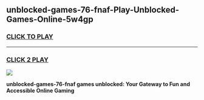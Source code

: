 
## unblocked-games-76-fnaf-Play-Unblocked-Games-Online-5w4gp
<h3>
<a href="https://premium76.site?title=unblocked-games-76-fnaf&ref=25A">CLICK TO PLAY</a></h3>
<hr>

<h3>
<a href="https://premium76.site?title=unblocked-games-76-fnaf&ref=25A">CLICK 2 PLAY</a>
  
</h3>

<a href="https://premium76.site?title=unblocked-games-76-fnaf&ref=25A"><img src="https://clearcache.store/games.png"></a>


**unblocked-games-76-fnaf games unblocked: Your Gateway to Fun and Accessible Online Gaming**

